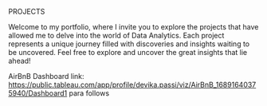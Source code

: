 PROJECTS

Welcome to my portfolio, where I invite you to explore the projects that have allowed me to delve into the world of Data Analytics. Each project represents a unique journey filled with discoveries and insights waiting to be uncovered. Feel free to explore and uncover the great insights that lie ahead!

AirBnB 
Dashboard link: https://public.tableau.com/app/profile/devika.passi/viz/AirBnB_16891640375940/Dashboard1
para follows
